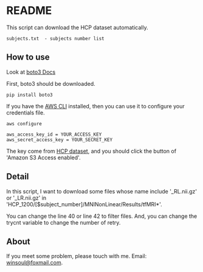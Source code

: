 # README

This script can download the HCP dataset automatically.

```
subjects.txt  - subjects number list
```

## How to use

Look at [boto3 Docs](https://boto3.amazonaws.com/v1/documentation/api/latest/guide/quickstart.html#installation)

First, boto3 should be downloaded.
```
pip install boto3
```

If you have the [AWS CLI](http://aws.amazon.com/cli/) installed, then you can use it to configure your credentials file.

```
aws configure

aws_access_key_id = YOUR_ACCESS_KEY
aws_secret_access_key = YOUR_SECRET_KEY
```

The key come from [HCP dataset](https://db.humanconnectome.org/), and you should click the button of 'Amazon S3 Access enabled'.

## Detail
In this script, I want to download some files whose name include '_RL.nii.gz' or '_LR.nii.gz' in 'HCP_1200/[$subject_number]/MNINonLinear/Results/tfMRI*'.

You can change the line 40 or line 42 to filter files.
And, you can change the trycnt variable to change the number of retry.

## About

If you meet some problem, please touch with me.
Email: winsoul@foxmail.com.
